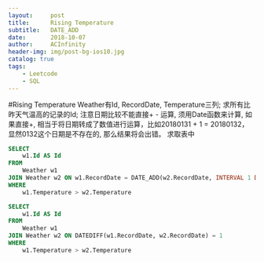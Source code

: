 ```yaml
---
layout:     post
title:      Rising Temperature
subtitle:   DATE_ADD
date:       2018-10-07
author:     ACInfinity
header-img: img/post-bg-ios10.jpg
catalog: true
tags:
    - Leetcode
    - SQL
---
```

#Rising Temperature
Weather有Id, RecordDate, Temperature三列;
求所有比昨天气温高的记录的Id;
注意日期比较不能直接+ - 运算, 须用Date函数来计算,
如果直接+, 相当于将日期转成了数值进行运算，比如20180131 + 1 = 20180132， 显然0132这个日期是不存在的, 那么结果将会出错。
求取表中
```sql
SELECT
	w1.Id AS Id
FROM
	Weather w1
JOIN Weather w2 ON w1.RecordDate = DATE_ADD(w2.RecordDate, INTERVAL 1 DAY)
WHERE
	w1.Temperature > w2.Temperature
```

```sql
SELECT
	w1.Id AS Id
FROM
	Weather w1
JOIN Weather w2 ON DATEDIFF(w1.RecordDate, w2.RecordDate) = 1
WHERE
	w1.Temperature > w2.Temperature
```